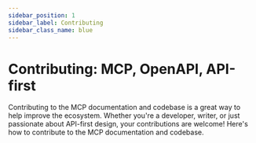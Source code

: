```yaml
---
sidebar_position: 1
sidebar_label: Contributing
sidebar_class_name: blue
---
```


# Contributing: MCP, OpenAPI, API-first
Contributing to the MCP documentation and codebase is a great way to help improve the ecosystem. Whether you're a developer, writer, or just passionate about API-first design, your contributions are welcome! Here's how to contribute to the MCP documentation and codebase.

